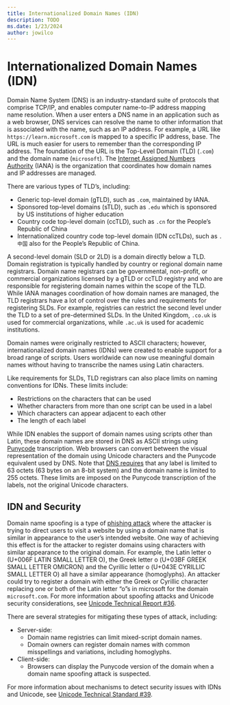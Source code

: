 ```yaml
---
title: Internationalized Domain Names (IDN)
description: TODO
ms.date: 1/23/2024
author: jowilco
---
```


# Internationalized Domain Names (IDN)

Domain Name System (DNS) is an industry-standard suite of protocols that comprise TCP/IP, and enables computer name-to-IP address mapping name resolution. When a user enters a DNS name in an application such as a web browser, DNS services can resolve the name to other information that is associated with the name, such as an IP address. For example, a URL like `https://learn.microsoft.com` is mapped to a specific IP address, base. The URL is much easier for users to remember than the corresponding IP address. The foundation of the URL is the Top-Level Domain (TLD) (`.com`) and the domain name (`microsoft`). The [Internet Assigned Numbers Authority](https://www.iana.org/) (IANA) is the organization that coordinates how domain names and IP addresses are managed.

There are various types of TLD’s, including:

- Generic top-level domain (gTLD), such as `.com`, maintained by IANA.
- Sponsored top-level domains (sTLD), such as `.edu` which is sponsored by US institutions of higher education
- Country code top-level domain (ccTLD), such as `.cn` for the People’s Republic of China
- Internationalized country code top-level domain (IDN ccTLDs), such as `.中国` also for the People’s Republic of China.

A second-level domain (SLD or 2LD) is a domain directly below a TLD. Domain registration is typically handled by country or regional domain name registrars. Domain name registrars can be governmental, non-profit, or commercial organizations licensed by a gTLD or ccTLD registry and who are responsible for registering domain names within the scope of the TLD. While IANA manages coordination of how domain names are managed, the TLD registrars have a lot of control over the rules and requirements for registering SLDs. For example, registries can restrict the second level under the TLD to a set of pre-determined SLDs. In the United Kingdom, `.co.uk`  is used for commercial organizations, while `.ac.uk`  is used for academic institutions.

Domain names were originally restricted to ASCII characters; however, internationalized domain names (IDNs) were created to enable support for a broad range of scripts. Users worldwide can now use meaningful domain names without having to transcribe the names using Latin characters.

Like requirements for SLDs, TLD registrars can also place limits on naming conventions for IDNs. These limits include:

- Restrictions on the characters that can be used
- Whether characters from more than one script can be used in a label
- Which characters can appear adjacent to each other
- The length of each label

While IDN enables the support of domain names using scripts other than Latin, these domain names are stored in DNS as ASCII strings using [Punycode](https://www.rfc-editor.org/rfc/rfc3492.txt) transcription. Web browsers can convert between the visual representation of the domain using Unicode characters and the Punycode equivalent used by DNS. Note that [DNS requires](https://www.rfc-editor.org/rfc/rfc2181) that any label is limited to 63 octets (63 bytes on an 8-bit system) and the domain name is limited to 255 octets. These limits are imposed on the Punycode transcription of the labels, not the original Unicode characters.

## IDN and Security

Domain name spoofing is a type of [phishing attack](https://support.microsoft.com/en-us/windows/protect-yourself-from-phishing-0c7ea947-ba98-3bd9-7184-430e1f860a44) where the attacker is trying to direct users to visit a website by using a domain name that is similar in appearance to the user’s intended website. One way of achieving this effect is for the attacker to register domains using characters with similar appearance to the original domain. For example, the Latin letter o (U+006F LATIN SMALL LETTER O), the Greek letter ο (U+03BF GREEK SMALL LETTER OMICRON) and the Cyrillic letter о (U+043E CYRILLIC SMALL LETTER O) all have a similar appearance (homoglyphs). An attacker could try to register a domain with either the Greek or Cyrillic character replacing one or both of the Latin letter “o”s in microsoft for the domain `microsoft.com`. For more information about spoofing attacks and Unicode security considerations, see [Unicode Technical Report #36](https://www.unicode.org/reports/tr36/).

There are several strategies for mitigating these types of attack, including:

- Server-side:
  - Domain name registries can limit mixed-script domain names.
  - Domain owners can register domain names with common misspellings and variations, including homoglyphs.
- Client-side:
  - Browsers can display the Punycode version of the domain when a domain name spoofing attack is suspected.

For more information about mechanisms to detect security issues with IDNs and Unicode, see [Unicode Technical Standard #39](https://www.unicode.org/reports/tr39/).
